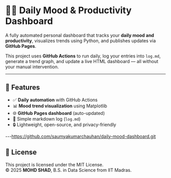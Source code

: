 # 🧘‍♂️ Daily Mood & Productivity Dashboard

A fully automated personal dashboard that tracks your **daily mood and productivity**, visualizes trends using Python, and publishes updates via **GitHub Pages**.

This project uses **GitHub Actions** to run daily, log your entries into `log.md`, generate a trend graph, and update a live HTML dashboard — all without your manual intervention.

---

## 🚀 Features

- ✅ **Daily automation** with GitHub Actions
- 📊 **Mood trend visualization** using Matplotlib
- 🌐 **GitHub Pages dashboard** (auto-updated)
- 📝 Simple markdown log (`log.md`)
- 🔒 Lightweight, open-source, and privacy-friendly

---https://github.com/saumyakumarchauhan/daily-mood-dashboard.git

## 📜 License

This project is licensed under the MIT License.  
© 2025 **MOHD SHAD**,  B.S. in Data Science from IIT Madras.

